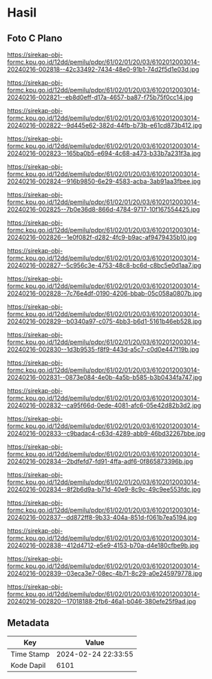 # Hasil

## Foto C Plano

https://sirekap-obj-formc.kpu.go.id/12dd/pemilu/pdpr/61/02/01/20/03/6102012003014-20240216-002818--42c33492-7434-48e0-91b1-74d2f5d1e03d.jpg

https://sirekap-obj-formc.kpu.go.id/12dd/pemilu/pdpr/61/02/01/20/03/6102012003014-20240216-002821--eb8d0eff-d17a-4657-ba87-f75b75f0cc14.jpg

https://sirekap-obj-formc.kpu.go.id/12dd/pemilu/pdpr/61/02/01/20/03/6102012003014-20240216-002822--9d445e62-382d-44fb-b73b-e61cd873b412.jpg

https://sirekap-obj-formc.kpu.go.id/12dd/pemilu/pdpr/61/02/01/20/03/6102012003014-20240216-002823--165ba0b5-e694-4c68-a473-b33b7a231f3a.jpg

https://sirekap-obj-formc.kpu.go.id/12dd/pemilu/pdpr/61/02/01/20/03/6102012003014-20240216-002824--916b9850-6e29-4583-acba-3ab91aa3fbee.jpg

https://sirekap-obj-formc.kpu.go.id/12dd/pemilu/pdpr/61/02/01/20/03/6102012003014-20240216-002825--7b0e36d8-866d-4784-9717-10f167554425.jpg

https://sirekap-obj-formc.kpu.go.id/12dd/pemilu/pdpr/61/02/01/20/03/6102012003014-20240216-002826--1e0f082f-d282-4fc9-b9ac-af9479435b10.jpg

https://sirekap-obj-formc.kpu.go.id/12dd/pemilu/pdpr/61/02/01/20/03/6102012003014-20240216-002827--5c956c3e-4753-48c8-bc6d-c8bc5e0d1aa7.jpg

https://sirekap-obj-formc.kpu.go.id/12dd/pemilu/pdpr/61/02/01/20/03/6102012003014-20240216-002828--7c76e4df-0190-4206-bbab-05c058a0807b.jpg

https://sirekap-obj-formc.kpu.go.id/12dd/pemilu/pdpr/61/02/01/20/03/6102012003014-20240216-002829--b0340a97-c075-4bb3-b6d1-5161b46eb528.jpg

https://sirekap-obj-formc.kpu.go.id/12dd/pemilu/pdpr/61/02/01/20/03/6102012003014-20240216-002830--1d3b9535-f8f9-443d-a5c7-c0d0e447f19b.jpg

https://sirekap-obj-formc.kpu.go.id/12dd/pemilu/pdpr/61/02/01/20/03/6102012003014-20240216-002831--0873e084-4e0b-4a5b-b585-b3b0434fa747.jpg

https://sirekap-obj-formc.kpu.go.id/12dd/pemilu/pdpr/61/02/01/20/03/6102012003014-20240216-002832--ca95f66d-0ede-4081-afc6-05e42d82b3d2.jpg

https://sirekap-obj-formc.kpu.go.id/12dd/pemilu/pdpr/61/02/01/20/03/6102012003014-20240216-002833--c9badac4-c63d-4289-abb9-46bd32267bbe.jpg

https://sirekap-obj-formc.kpu.go.id/12dd/pemilu/pdpr/61/02/01/20/03/6102012003014-20240216-002834--2bdfefd7-fd91-4ffa-adf6-0f865873396b.jpg

https://sirekap-obj-formc.kpu.go.id/12dd/pemilu/pdpr/61/02/01/20/03/6102012003014-20240216-002834--8f2b6d9a-b71d-40e9-8c9c-49c9ee553fdc.jpg

https://sirekap-obj-formc.kpu.go.id/12dd/pemilu/pdpr/61/02/01/20/03/6102012003014-20240216-002837--dd872ff8-9b33-404a-851d-f061b7ea5194.jpg

https://sirekap-obj-formc.kpu.go.id/12dd/pemilu/pdpr/61/02/01/20/03/6102012003014-20240216-002838--412d4712-e5e9-4153-b70a-d4e180cfbe9b.jpg

https://sirekap-obj-formc.kpu.go.id/12dd/pemilu/pdpr/61/02/01/20/03/6102012003014-20240216-002839--03eca3e7-08ec-4b71-8c29-a0e245979778.jpg

https://sirekap-obj-formc.kpu.go.id/12dd/pemilu/pdpr/61/02/01/20/03/6102012003014-20240216-002820--17018188-2fb6-46a1-b046-380efe25f9ad.jpg


## Metadata

| Key        | Value               |
| ---------- | ------------------- |
| Time Stamp | 2024-02-24 22:33:55 |
| Kode Dapil | 6101                |



